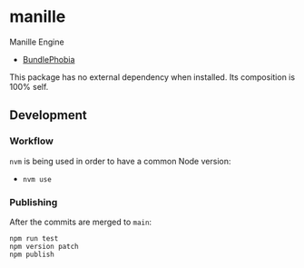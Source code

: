 # manille

Manille Engine

- [BundlePhobia](https://bundlephobia.com/package/manille)

This package has no external dependency when installed. Its composition is 100% self.

## Development

### Workflow

`nvm` is being used in order to have a common Node version:

- `nvm use`

### Publishing

After the commits are merged to `main`:

```
npm run test
npm version patch
npm publish
```
